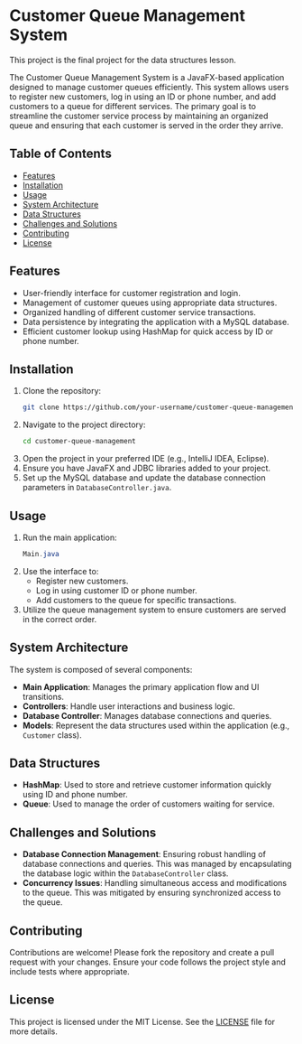 # Customer Queue Management System

This project is the final project for the data structures lesson.

The Customer Queue Management System is a JavaFX-based application designed to manage customer queues efficiently. This system allows users to register new customers, log in using an ID or phone number, and add customers to a queue for different services. The primary goal is to streamline the customer service process by maintaining an organized queue and ensuring that each customer is served in the order they arrive.

## Table of Contents

- [Features](#features)
- [Installation](#installation)
- [Usage](#usage)
- [System Architecture](#system-architecture)
- [Data Structures](#data-structures)
- [Challenges and Solutions](#challenges-and-solutions)
- [Contributing](#contributing)
- [License](#license)

## Features

- User-friendly interface for customer registration and login.
- Management of customer queues using appropriate data structures.
- Organized handling of different customer service transactions.
- Data persistence by integrating the application with a MySQL database.
- Efficient customer lookup using HashMap for quick access by ID or phone number.

## Installation

1. Clone the repository:
    ```bash
    git clone https://github.com/your-username/customer-queue-management.git
    ```
2. Navigate to the project directory:
    ```bash
    cd customer-queue-management
    ```
3. Open the project in your preferred IDE (e.g., IntelliJ IDEA, Eclipse).
4. Ensure you have JavaFX and JDBC libraries added to your project.
5. Set up the MySQL database and update the database connection parameters in `DatabaseController.java`.

## Usage

1. Run the main application:
    ```java
    Main.java
    ```
2. Use the interface to:
    - Register new customers.
    - Log in using customer ID or phone number.
    - Add customers to the queue for specific transactions.
3. Utilize the queue management system to ensure customers are served in the correct order.

## System Architecture

The system is composed of several components:

- **Main Application**: Manages the primary application flow and UI transitions.
- **Controllers**: Handle user interactions and business logic.
- **Database Controller**: Manages database connections and queries.
- **Models**: Represent the data structures used within the application (e.g., `Customer` class).

## Data Structures

- **HashMap**: Used to store and retrieve customer information quickly using ID and phone number.
- **Queue**: Used to manage the order of customers waiting for service.

## Challenges and Solutions

- **Database Connection Management**: Ensuring robust handling of database connections and queries. This was managed by encapsulating the database logic within the `DatabaseController` class.
- **Concurrency Issues**: Handling simultaneous access and modifications to the queue. This was mitigated by ensuring synchronized access to the queue.

## Contributing

Contributions are welcome! Please fork the repository and create a pull request with your changes. Ensure your code follows the project style and include tests where appropriate.

## License

This project is licensed under the MIT License. See the [LICENSE](LICENSE) file for more details.
